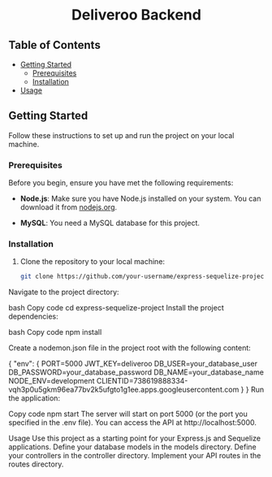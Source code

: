 <!-- Project Title -->
<h1 align="center">Deliveroo Backend</h1>


<!-- Table of Contents -->
## Table of Contents

- [Getting Started](#getting-started)
  - [Prerequisites](#prerequisites)
  - [Installation](#installation)
- [Usage](#usage)


<!-- Getting Started -->
## Getting Started

Follow these instructions to set up and run the project on your local machine.

### Prerequisites

Before you begin, ensure you have met the following requirements:

- **Node.js**: Make sure you have Node.js installed on your system. You can download it from [nodejs.org](https://nodejs.org/).

- **MySQL**: You need a MySQL database for this project. 

### Installation

1. Clone the repository to your local machine:

   ```bash
   git clone https://github.com/your-username/express-sequelize-project.git
Navigate to the project directory:

bash
Copy code
cd express-sequelize-project
Install the project dependencies:

bash
Copy code
npm install



Create a nodemon.json file in the project root with the following content:

{
  "env": {
   PORT=5000
JWT_KEY=deliveroo
DB_USER=your_database_user
DB_PASSWORD=your_database_password
DB_NAME=your_database_name
NODE_ENV=development
CLIENTID=738619888334-vqh3p0u5gkm96ea77bv2k5ufgto1g1ee.apps.googleusercontent.com
  }
}
Run the application:

Copy code
npm start
The server will start on port 5000 (or the port you specified in the .env file). You can access the API at http://localhost:5000.

Usage
Use this project as a starting point for your Express.js and Sequelize applications.
Define your database models in the models directory.
Define your controllers  in the controller directory.
Implement your API routes in the routes directory.

